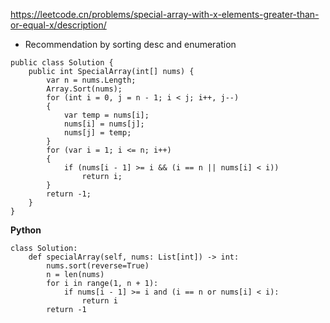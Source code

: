 https://leetcode.cn/problems/special-array-with-x-elements-greater-than-or-equal-x/description/ 

- Recommendation by sorting desc and enumeration
```
public class Solution {
    public int SpecialArray(int[] nums) {
        var n = nums.Length;
        Array.Sort(nums);
        for (int i = 0, j = n - 1; i < j; i++, j--)
        {
            var temp = nums[i];
            nums[i] = nums[j];
            nums[j] = temp;
        }
        for (var i = 1; i <= n; i++)
        {
            if (nums[i - 1] >= i && (i == n || nums[i] < i))
                return i;
        }
        return -1;
    }
}
```
**Python**
```
class Solution:
    def specialArray(self, nums: List[int]) -> int:
        nums.sort(reverse=True)
        n = len(nums)
        for i in range(1, n + 1):
            if nums[i - 1] >= i and (i == n or nums[i] < i):
                return i
        return -1
        
```

